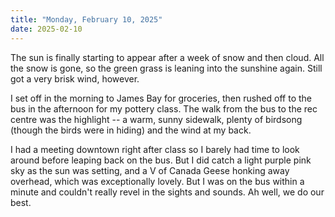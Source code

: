 ```yaml
---
title: "Monday, February 10, 2025"
date: 2025-02-10
---
```


The sun is finally starting to appear after a week of snow and then cloud.  All the snow is gone, so the green grass is leaning into the sunshine again.  Still got a very brisk wind, however.

I set off in the morning to James Bay for groceries, then rushed off to the bus in the afternoon for my pottery class.  The walk from the bus to the rec centre was the highlight -- a warm, sunny sidewalk, plenty of birdsong (though the birds were in hiding) and the wind at my back.  

I had a meeting downtown right after class so I barely had time to look around before leaping back on the bus.  But I did catch a light purple pink sky as the sun was setting, and a V of Canada Geese honking away overhead, which was exceptionally lovely.  But I was on the bus within a minute and couldn't really revel in the sights and sounds.  Ah well, we do our best.